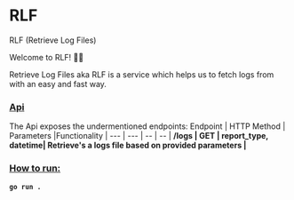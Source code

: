 # RLF
RLF (Retrieve Log Files)

Welcome to RLF! 🧑‍🚀

Retrieve Log Files aka RLF is a service which helps us to fetch logs from with an easy and fast way.

### <u>Api</u>

The Api exposes the undermentioned endpoints:
Endpoint | HTTP Method | Parameters |Functionality |
--- | --- | -- | -- |
<b>/logs<b> | GET | report_type, datetime| Retrieve's a logs file based on provided parameters |

### <u>How to run:</u>

`go run .`
